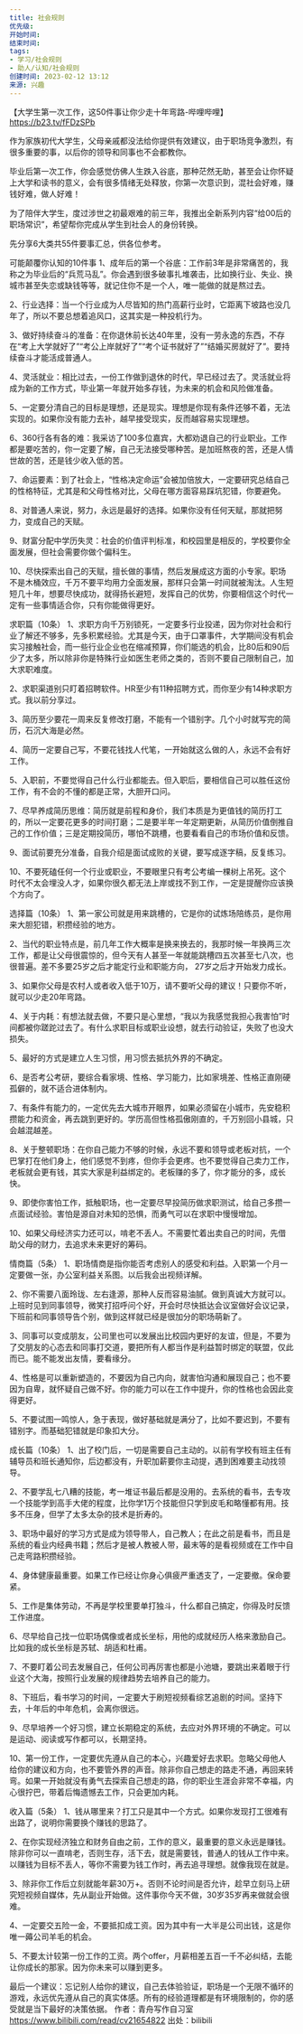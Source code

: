 ```yaml
---
title: 社会规则
优先级: 
开始时间: 
结束时间: 
tags: 
- 学习/社会规则
- 助人/认知/社会规则
创建时间: 2023-02-12 13:12
来源: 兴趣
---
```

【大学生第一次工作，这50件事让你少走十年弯路-哔哩哔哩】 https://b23.tv/fFDzSPb

作为家族初代大学生，父母亲戚都没法给你提供有效建议，由于职场竞争激烈，有很多重要的事，以后你的领导和同事也不会都教你。

毕业后第一次工作，你会感觉仿佛人生跌入谷底，那种茫然无助，甚至会让你怀疑上大学和读书的意义，会有很多情绪无处释放，你第一次意识到，混社会好难，赚钱好难，做人好难！


为了陪伴大学生，度过涉世之初最艰难的前三年，我推出全新系列内容“给00后的职场常识”，希望帮你完成从学生到社会人的身份转换。

先分享6大类共55件要事汇总，供各位参考。


可能颠覆你认知的10件事
1、成年后的第一个谷底：工作前3年是非常痛苦的，我称之为毕业后的“兵荒马乱”。你会遇到很多破事扎堆袭击，比如换行业、失业、换城市甚至失恋或缺钱等等，就记住你不是一个人，唯一能做的就是熬过去。

2、行业选择：当一个行业成为人尽皆知的热门高薪行业时，它距离下坡路也没几年了，所以不要总想着追风口，这其实是一种投机行为。

3、做好持续奋斗的准备：在你退休前长达40年里，没有一劳永逸的东西，不存在“考上大学就好了”“考公上岸就好了”“考个证书就好了”“结婚买房就好了”。要持续奋斗才能活成普通人。

4、灵活就业：相比过去，一份工作做到退休的时代，早已经过去了。灵活就业将成为新的工作方式，毕业第一年就开始多存钱，为未来的机会和风险做准备。

5、一定要分清自己的目标是理想，还是现实。理想是你现有条件还够不着，无法实现的。如果你没有能力去补，越早接受现实，反而越容易实现理想。

6、360行各有各的难：我采访了100多位嘉宾，大都劝退自己的行业职业。工作都是要吃苦的，你一定要了解，自己无法接受哪种苦。是加班熬夜的苦，还是人情世故的苦，还是钱少收入低的苦。

7、命运要素：到了社会上，“性格决定命运”会被加倍放大，一定要研究总结自己的性格特征，尤其是和父母性格对比，父母在哪方面容易踩坑犯错，你要避免。

8、对普通人来说，努力，永远是最好的选择。如果你没有任何天赋，那就把努力，变成自己的天赋。

9、财富分配中学历失灵：社会的价值评判标准，和校园里是相反的，学校要你全面发展，但社会需要你做个偏科生。

10、尽快探索出自己的天赋，擅长做的事情，然后发展成这方面的小专家。职场不是木桶效应，千万不要平均用力全面发展，那样只会第一时间就被淘汰。人生短短几十年，想要尽快成功，就得扬长避短，发挥自己的优势，你要相信这个时代一定有一些事情适合你，只有你能做得更好。


求职篇（10条）
1、求职方向千万别锁死，一定要多行业投递，因为你对社会和行业了解还不够多，先多积累经验。尤其是今天，由于口罩事件，大学期间没有机会实习接触社会，而一些行业企业也在缩减预算，你们能选的机会，比80后和90后少了太多，所以除非你是特殊行业如医生老师之类的，否则不要自己限制自己，加大求职难度。

2、求职渠道别只盯着招聘软件。HR至少有11种招聘方式，而你至少有14种求职方式。我以前分享过。

3、简历至少要花一周来反复修改打磨，不能有一个错别字。几个小时就写完的简历，石沉大海是必然。

4、简历一定要自己写，不要花钱找人代笔，一开始就这么做的人，永远不会有好工作。

5、入职前，不要觉得自己什么行业都能去。但入职后，要相信自己可以胜任这份工作，有不会的不懂的都是正常，大胆开口问。

7、尽早养成简历思维：简历就是前程和身价，我们本质是为更值钱的简历打工的，所以一定要花更多的时间打磨；二是要半年一年定期更新，从简历价值倒推自己的工作价值；三是定期投简历，哪怕不跳槽，也要看看自己的市场价值和反馈。

9、面试前要充分准备，自我介绍是面试成败的关键，要写成逐字稿，反复练习。

10、不要死磕任何一个行业或职业，不要眼里只有考公考编一棵树上吊死。这个时代不太会埋没人才，如果你很久都无法上岸或找不到工作，一定是提醒你应该换个方向了。


选择篇（10条）
1、第一家公司就是用来跳槽的，它是你的试炼场陪练员，是你用来大胆犯错，积攒经验的地方。

2、当代的职业特点是，前几年工作大概率是换来换去的，我那时候一年换两三次工作，都是让父母很震惊的，但今天有人甚至一年就能跳槽四五次甚至七八次，也很普遍。差不多要25岁之后才能定行业和职能方向， 27岁之后才开始发力成长。

3、如果你父母是农村人或者收入低于10万，请不要听父母的建议！只要你不听，就可以少走20年弯路。

4、关于内耗：有想法就去做，不要只是心里想，“我以为我感觉我担心我害怕”时间都被你蹉跎过去了。有什么求职目标或职业设想，就去行动验证，失败了也没大损失。

5、最好的方式是建立人生习惯，用习惯去抵抗外界的不确定。

6、是否考公考研，要综合看家境、性格、学习能力，比如家境差、性格正直刚硬孤僻的，就不适合进体制内。

7、有条件有能力的，一定优先去大城市开眼界，如果必须留在小城市，先安稳积攒能力和资金，再去跳到更好的。学历高但性格孤傲刚直的，千万别回小县城，只会越混越差。

8、关于整顿职场：在你自己能力不够的时候，永远不要和领导或老板对抗，一个巴掌打在他们身上，他们感觉不到疼，但你手会更疼。也不要觉得自己卖力工作，老板就会更有钱，其实大家是利益绑定的。老板赚的多了，你才能分的多，成长快。

9、即使你害怕工作，抵触职场，也一定要尽早投简历做求职测试，给自己多攒一点面试经验。害怕是源自对未知的恐惧，而勇气可以在求职中慢慢增加。

10、如果父母经济实力还可以，啃老不丢人。不需要忙着出卖自己的时间，先借助父母的财力，去追求未来更好的筹码。


情商篇（5条）
1、职场情商是指你能否考虑别人的感受和利益。入职第一个月一定要做一张，办公室利益关系图。以后我会出视频详解。

2、你不需要八面玲珑、左右逢源，那种人反而容易油腻。做到真诚大方就可以。上班时见到同事领导，微笑打招呼问个好，开会时尽快抵达会议室做好会议记录，下班前和同事领导告个别，做到这样就已经是很加分的职场萌新了。

3、同事可以变成朋友，公司里也可以发展出比校园内更好的友谊，但是，不要为了交朋友的心态去和同事打交道，要把所有人都当作是利益暂时绑定的联盟，仅此而已。能不能发出友情，要看缘分。

4、性格是可以重新塑造的，不要因为自己内向，就害怕沟通和展现自己；也不要因为自卑，就怀疑自己做不好。你的能力可以在工作中提升，你的性格也会因此变得更好。

5、不要试图一鸣惊人，急于表现，做好基础就是满分了，比如不要迟到，不要有错别字。而基础犯错就是印象扣大分。


成长篇（10条）
1、出了校门后，一切是需要自己主动的。以前有学校有班主任有辅导员和班长通知你，后边都没有，升职加薪要你主动提，遇到困难要主动找领导。

2、不要学乱七八糟的技能，考一堆证书最后都是没用的。去系统的看书，去专攻一个技能学到高手大佬的程度，比你学1万个技能但只学到皮毛和略懂都有用。技多不压身，但学了太多太杂的技术是折寿的。

3、职场中最好的学习方式是成为领导带人，自己教人；在此之前是看书，而且是系统的看业内经典书籍；然后才是被人教被人带，最末等的是看视频或在工作中自己走弯路积攒经验。

4、身体健康最重要。如果工作已经让你身心俱疲严重透支了，一定要撤。保命要紧。

5、工作是集体劳动，不再是学校里要单打独斗，什么都自己搞定，你得及时反馈工作进度。

6、尽早给自己找一位职场偶像或者成长坐标，用他的成就经历人格来激励自己。比如我的成长坐标是苏轼、胡适和杜甫。

7、不要盯着公司去发展自己，任何公司再厉害也都是小池塘，要跳出来着眼于行业这个大海，按照行业发展的规律趋势去培养自己的能力。

8、下班后，看书学习的时间，一定要大于刷短视频看综艺追剧的时间。坚持下去，十年后的中年危机，会离你很远。

9、尽早培养一个好习惯，建立长期稳定的系统，去应对外界环境的不确定。可以是运动、阅读或写作都可以，长期坚持。

10、第一份工作，一定要优先遵从自己的本心，兴趣爱好去求职。忽略父母他人给你的建议和方向，也不要管外界的声音。除非你自己想走的路走不通，再回来转弯。如果一开始就没有勇气去探索自己想走的路，你的职业生涯会非常不幸福，内心很拧巴，带着后悔遗憾去工作，只会更加内耗。


收入篇（5条）
1、钱从哪里来？打工只是其中一个方式。如果你发现打工很难有出路了，说明你需要换个赚钱的思路了。

2、在你实现经济独立和财务自由之前，工作的意义，最重要的意义永远是赚钱。除非你可以一直啃老，否则生存，活下去，就是需要钱，普通人的钱从工作中来。以赚钱为目标不丢人，等你不需要为钱工作时，再去追寻理想。就像我现在就是。

3、除非你工作后立刻就能年薪30万+。否则不论时间是否允许，趁早立刻马上研究短视频自媒体，先从副业开始做。这件事你今天不做，30岁35岁再来做就会很难。

4、一定要交五险一金，不要抵扣成工资。因为其中有一大半是公司出钱，这是你唯一薅公司羊毛的机会。

5、不要太计较第一份工作的工资。两个offer，月薪相差五百一千不必纠结，去能让你成长的那家。因为你未来可以赚到更多。


最后一个建议：忘记别人给你的建议，自己去体验验证，职场是一个无限不循环的游戏，永远优先遵从自己的真实体感。所有的经验道理都是有环境限制的，你的感受就是当下最好的决策依据。 作者：青舟写作自习室 https://www.bilibili.com/read/cv21654822 出处：bilibili

